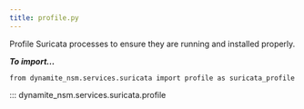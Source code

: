 ```yaml
---
title: profile.py
---
```


Profile Suricata processes to ensure they are running and installed properly.

***To import...***
```python3
from dynamite_nsm.services.suricata import profile as suricata_profile
```
::: dynamite_nsm.services.suricata.profile
